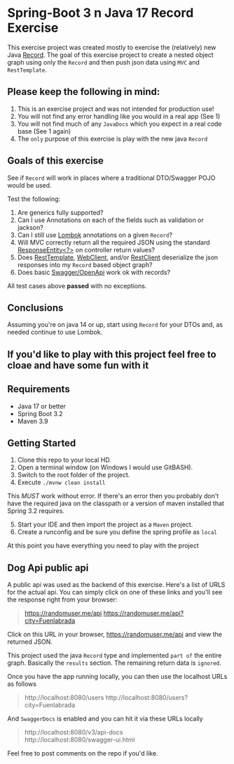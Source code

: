 # Spring-Boot 3 n Java 17 Record Exercise

This exercise project was created mostly to exercise the (relatively) new Java [Record](https://www.baeldung.com/java-record-keyword).  The goal of this exercise project to create a nested object graph using only the `Record`
and then push json data using `MVC` and `RestTemplate`. 

## Please keep the following in mind:  
1. This is an exercise project and was not intended for production use!
2. You will not find any error handling like you would in a real app (See 1)
3. You will not find much of any `JavaDocs` which you expect in a real code base (See 1 again)
4. The `only` purpose of this exercise is play with the new java `Record`


## Goals of this exercise  
See if `Record` will work in places where a traditional DTO/Swagger POJO would be used.

Test the following:  
1. Are generics fully supported?
2. Can I use Annotations on each of the fields such as validation or jackson?
3. Can I still use [Lombok](https://www.baeldung.com/intro-to-project-lombok) annotations on a given `Record`?
4. Will MVC correctly return all the required JSON using the standard [ResponseEntity<?>](https://www.baeldung.com/spring-response-entity) on controller return values?
5. Does [RestTemplate](https://www.baeldung.com/rest-template), [WebClient](https://www.baeldung.com/spring-5-webclient), and/or [RestClient](https://www.baeldung.com/spring-boot-restclient) deserialize the json responses into my `Record` based object graph?
6. Does basic [Swagger/OpenApi]([here](https://howtodoinjava.com/spring-boot/springdoc-openapi-rest-documentation/)) work ok with records?

All test cases above **passed** with no exceptions.  

## Conclusions  
Assuming you're on java 14 or up, start using `Record` for your DTOs and, as needed continue to use Lombok.

## If you'd like to play with this project feel free to cloae and have some fun with it

## Requirements
* Java 17 or better
* Spring Boot 3.2
* Maven 3.9

## Getting Started
1. Clone this repo to your local HD.
2. Open a terminal window (on Windows I would use GitBASH).
3. Switch to the root folder of the project.
4. Execute `./mvnw clean install`

This _MUST_ work without error.  If there's an error then you probably don't have the required java on the classpath or a version of maven installed that Spring 3.2 requires.

5. Start your IDE and then import the project as a `Maven` project.
6. Create a runconfig and be sure you define the spring profile as `local`

At this point you have everything you need to play with the project

## Dog Api public api  

A public api was used as the backend of this exercise.  Here's a list of URLS for the actual api.  You can simply click on one of these links and you'll see the response right from your browser:

> https://randomuser.me/api
> https://randomuser.me/api?city=Fuenlabrada

Click on this URL in your browser,  https://randomuser.me/api and view the returned JSON.

This project used the java `Record` type and implemented `part of` the entire graph.  Basically the `results` section.  The remaining return data is `ignored`.

Once you have the app running locally, you can then use the localhost URLs as follows  
> http://localhost:8080/users
> http://localhost:8080/users?city=Fuenlabrada

And `SwaggerDocs` is enabled and you can hit it via these URLs locally  
> http://localhost:8080/v3/api-docs  
> http://localhost:8080/swagger-ui.html

Feel free to post comments on the repo if you'd like.


